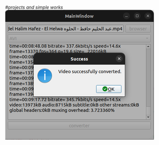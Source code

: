 #_projects and simple works_
![this an image of video converter in action](https://github.com/ahmedasadmin/Qtexamples/blob/main/Screenshot%20from%202024-03-05%2022-52-27.png)
